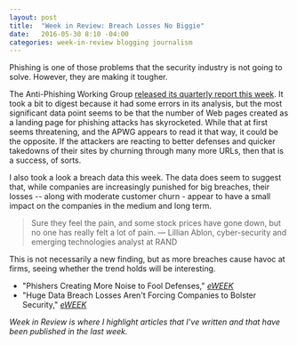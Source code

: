```yaml
---
layout: post
title:  "Week in Review: Breach Losses No Biggie"
date:   2016-05-30 8:10 -04:00
categories: week-in-review blogging journalism
---
```


Phishing is one of those problems that the security industry is not going to solve. However, they are making it tougher. 

The Anti-Phishing Working Group [released its quarterly report this week](http://www.eweek.com/security/phishers-creating-more-noise-to-fool-defenses.html). It took a bit to digest because it had some errors in its analysis, but the most significant data point seems to be that the number of Web pages created as a landing page for phishing attacks has skyrocketed. While that at first seems threatening, and the APWG appears to read it that way, it could be the opposite. If the attackers are reacting to better defenses and quicker takedowns of their sites by churning through many more URLs, then that is a success, of sorts.

I also took a look a breach data this week. The data does seem to suggest that, while companies are increasingly punished for big breaches, their losses -- along with moderate customer churn - appear to have a small impact on the companies in the medium and long term. 

> Sure they feel the pain, and some stock prices have gone down, but no one has really felt a lot of pain.
> &mdash; Lillian Ablon, cyber-security and emerging technologies analyst at RAND

This is not necessarily a new finding, but as more breaches cause havoc at firms, seeing whether the trend holds will be interesting.

- "Phishers Creating More Noise to Fool Defenses," [*eWEEK*](http://www.eweek.com/security/phishers-creating-more-noise-to-fool-defenses.html)
- "Huge Data Breach Losses Aren't Forcing Companies to Bolster Security," [*eWEEK*](http://www.eweek.com/security/huge-data-breach-losses-arent-forcing-companies-to-bolster-security.html)

*Week in Review is where I highlight articles that I've written and that have been published in the last week.*


